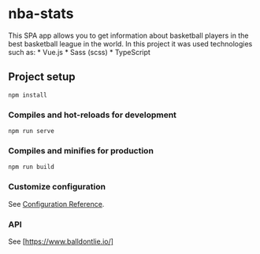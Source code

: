 # nba-stats
This SPA app allows you to get information about basketball players in the best basketball league in the world.
In this project it was used technologies such as:
    * Vue.js
    * Sass (scss)
    * TypeScript
## Project setup
```
npm install
```

### Compiles and hot-reloads for development
```
npm run serve
```

### Compiles and minifies for production
```
npm run build
```

### Customize configuration
See [Configuration Reference](https://cli.vuejs.org/config/).

### API
See [https://www.balldontlie.io/]
